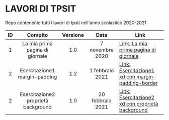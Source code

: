 # LAVORI DI TPSIT
Repo contenente tutti i lavori di tpsit nell'anno scolastico 2020-2021

| ID |             Compito             | Versione |       Data      |                              Link                                |
|:--:|:-------------------------------:|:--------:|:---------------:|------------------------------------------------------------------|
|  1 | La mia prima pagina di giornale |    1.0   | 7 novembre 2020 | [Link: La mia prima pagina di giornale](https://jonnycp.github.io/tpsit/La_mia_prima_pagina_di_giornale/) |
|  2 |  Esercitazione1 margin-padding  |    1.2   | 1 febbraio 2021 | [Link: Esercitazione1 xd con margin-padding-border](https://jonnycp.github.io/tpsit/Esercitazione1_xd/) |
|  2 |  Esercitazione2 proprietà background  |    1.0   | 20 febbraio 2021 | [Link: Esercitazione2 xd con proprietà background](https://jonnycp.github.io/tpsit/Esercitazione2_xd/) |

